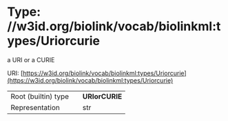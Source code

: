 
# Type: //w3id.org/biolink/vocab/biolinkml:types/Uriorcurie


a URI or a CURIE

URI: [https://w3id.org/biolink/vocab/biolinkml:types/Uriorcurie](https://w3id.org/biolink/vocab/biolinkml:types/Uriorcurie)

|  |  |  |
| --- | --- | --- |
| Root (builtin) type | | **URIorCURIE** |
| Representation | | str |
